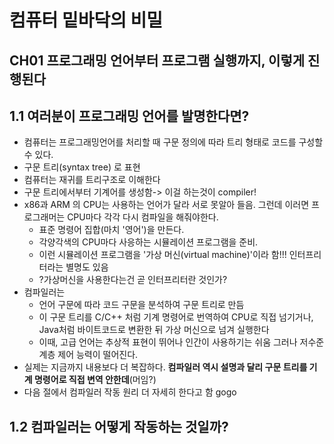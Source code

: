 # 컴퓨터 밑바닥의 비밀
## CH01 프로그래밍 언어부터 프로그램 실행까지, 이렇게 진행된다
## 1.1 여러분이 프로그래밍 언어를 발명한다면?
- 컴퓨터는 프로그래밍언어를 처리할 때 구문 정의에 따라 트리 형태로 코드를 구성할 수 있다. 
- 구문 트리(syntax tree) 로 표현
- 컴퓨터는 재귀를 트리구조로 이해한다
- 구문 트리에서부터 기계어를 생성함-> 이걸 하는것이 compiler!
- x86과 ARM 의 CPU는 사용하는 언어가 달라 서로 못알아 들음. 그런데 이러면 프로그래머는 CPU마다 각각 다시 컴파일을 해줘야한다.
	- 표준 명령어 집합(마치 '영어')을 만든다.
	- 각양각색의 CPU마다 사응하는 시뮬레이션 프로그램을 준비. 
	- 이런 시뮬레이션 프로그램을 '가상 머신(virtual machine)'이라 함!!! 인터프리터라는 별명도 있음
	- ?가상머신을 사용한다는건 곧 인터프리터란 것인가?
- 컴파일러는
	- 언어 구문에 따라 코드 구문을 분석하여 구문 트리로 만듬
	- 이 구문 트리를 C/C++ 처럼 기계 명령어로 번역하여 CPU로 직접 넘기거나, Java처럼 바이트코드로 변환한 뒤 가상 머신으로 넘겨 실행한다
	- 이때, 고급 언어는 추상적 표현이 뛰어나 인간이 사용하기는 쉬움 그러나 저수준 계층 제어 능력이 떨어진다. 
- 실제는 지금까지 내용보다 더 복잡하다. **컴파일러 역시 설명과 달리 구문 트리를 기계 명령어로 직접 변역 안한데**(머임?)
- 다음 절에서 컴파일러 작동 원리 더 자세히 한다고 함 gogo
## 1.2 컴파일러는 어떻게 작동하는 것일까?
